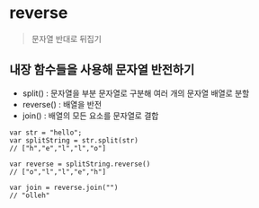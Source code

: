 # reverse

> 문자열 반대로 뒤집기

## 내장 함수들을 사용해 문자열 반전하기

- split() : 문자열을 부분 문자열로 구분해 여러 개의 문자열 배열로 분할
- reverse() : 배열을 반전
- join() : 배열의 모든 요소를 문자열로 결합

 ```
 var str = "hello";
 var splitString = str.split(str)
 // ["h","e","l","l","o"]
 
 var reverse = splitString.reverse()
 // ["o","l","l","e","h"]
 
 var join = reverse.join("")
 // "olleh"
 
 ```
